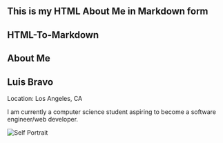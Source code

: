 
## This is my HTML About Me in Markdown form
## HTML-To-Markdown
## About Me

## Luis Bravo

Location: Los Angeles, CA

I am currently a computer science student aspiring to become a software engineer/web developer.

![Self Portrait](https://cdn.vox-cdn.com/thumbor/Si2spWe-6jYnWh8roDPVRV7izC4=/0x0:1192x795/1400x788/filters:focal(596x398:597x399)/cdn.vox-cdn.com/uploads/chorus_asset/file/22312759/rickroll_4k.jpg)

